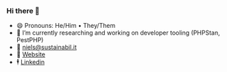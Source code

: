 ### Hi there 👋

- 😄 Pronouns: He/Him • They/Them
- 🔭 I’m currently researching and working on developer tooling (PHPStan, PestPHP)
- 📧 niels@sustainabil.it
- 🔗 [Website](https://sustainabil.it)
- 🕴️ [Linkedin](https://www.linkedin.com/in/niels-mokkenstorm-a7714811b/)
